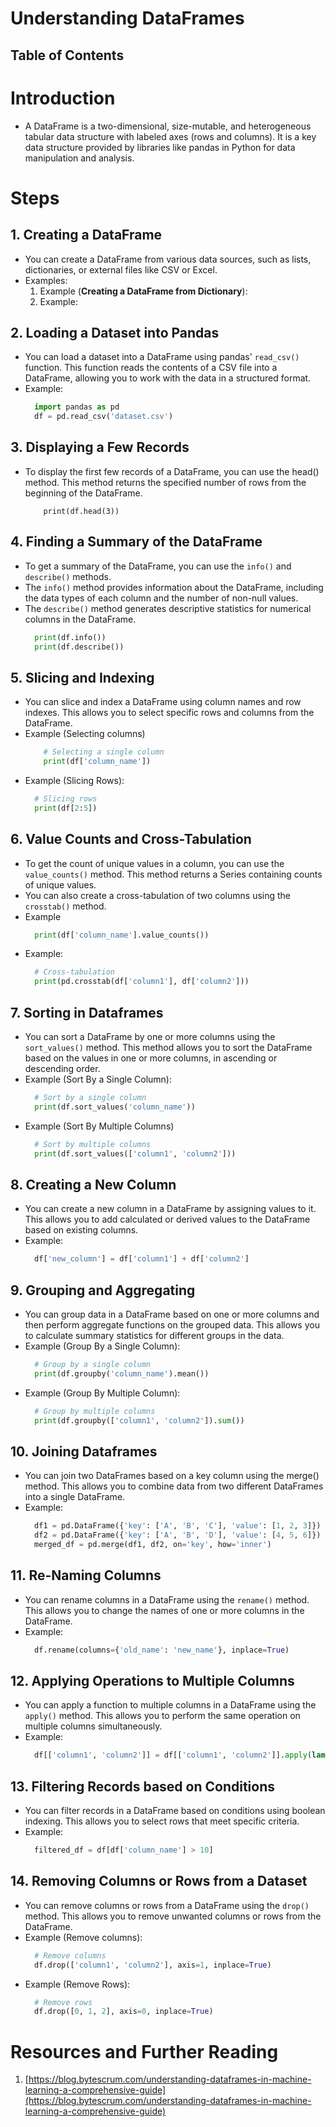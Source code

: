 # Understanding DataFrames

## Table of Contents

# Introduction

- A DataFrame is a two-dimensional, size-mutable, and heterogeneous tabular data structure with labeled axes (rows and columns). It is a key data structure provided by libraries like pandas in Python for data manipulation and analysis.

# Steps

## 1. Creating a DataFrame

- You can create a DataFrame from various data sources, such as lists, dictionaries, or external files like CSV or Excel.
- Examples:
  1. Example (**Creating a DataFrame from Dictionary**):
  2. Example:

## 2. Loading a Dataset into Pandas

- You can load a dataset into a DataFrame using pandas' `read_csv()` function. This function reads the contents of a CSV file into a DataFrame, allowing you to work with the data in a structured format.
- Example:
  ```py
    import pandas as pd
    df = pd.read_csv('dataset.csv')
  ```

## 3. Displaying a Few Records

- To display the first few records of a DataFrame, you can use the head() method. This method returns the specified number of rows from the beginning of the DataFrame.
  ```python#
      print(df.head(3))
  ```

## 4. Finding a Summary of the DataFrame

- To get a summary of the DataFrame, you can use the `info()` and `describe()` methods.
- The `info()` method provides information about the DataFrame, including the data types of each column and the number of non-null values.
- The `describe()` method generates descriptive statistics for numerical columns in the DataFrame.
  ```py
    print(df.info())
    print(df.describe())
  ```

## 5. Slicing and Indexing

- You can slice and index a DataFrame using column names and row indexes. This allows you to select specific rows and columns from the DataFrame.
- Example (Selecting columns)
  ```py
      # Selecting a single column
      print(df['column_name'])
  ```
- Example (Slicing Rows):
  ```python
    # Slicing rows
    print(df[2:5])
  ```

## 6. Value Counts and Cross-Tabulation

- To get the count of unique values in a column, you can use the `value_counts()` method. This method returns a Series containing counts of unique values.
- You can also create a cross-tabulation of two columns using the `crosstab()` method.
- Example
  ```py
    print(df['column_name'].value_counts())
  ```
- Example:
  ```python
    # Cross-tabulation
    print(pd.crosstab(df['column1'], df['column2']))
  ```

## 7. Sorting in Dataframes

- You can sort a DataFrame by one or more columns using the `sort_values()` method. This method allows you to sort the DataFrame based on the values in one or more columns, in ascending or descending order.
- Example (Sort By a Single Column):
  ```py
    # Sort by a single column
    print(df.sort_values('column_name'))
  ```
- Example (Sort By Multiple Columns)
  ```python
    # Sort by multiple columns
    print(df.sort_values(['column1', 'column2']))
  ```

## 8. Creating a New Column

- You can create a new column in a DataFrame by assigning values to it. This allows you to add calculated or derived values to the DataFrame based on existing columns.
- Example:
  ```py
    df['new_column'] = df['column1'] + df['column2']
  ```

## 9. Grouping and Aggregating

- You can group data in a DataFrame based on one or more columns and then perform aggregate functions on the grouped data. This allows you to calculate summary statistics for different groups in the data.
- Example (Group By a Single Column):
  ```python
    # Group by a single column
    print(df.groupby('column_name').mean())
  ```
- Example (Group By Multiple Column):
  ```python
    # Group by multiple columns
    print(df.groupby(['column1', 'column2']).sum())
  ```

## 10. Joining Dataframes

- You can join two DataFrames based on a key column using the merge() method. This allows you to combine data from two different DataFrames into a single DataFrame.
- Example:
  ```python
    df1 = pd.DataFrame({'key': ['A', 'B', 'C'], 'value': [1, 2, 3]})
    df2 = pd.DataFrame({'key': ['A', 'B', 'D'], 'value': [4, 5, 6]})
    merged_df = pd.merge(df1, df2, on='key', how='inner')
  ```

## 11. Re-Naming Columns

- You can rename columns in a DataFrame using the `rename()` method. This allows you to change the names of one or more columns in the DataFrame.
- Example:
  ```py
    df.rename(columns={'old_name': 'new_name'}, inplace=True)
  ```

## 12. Applying Operations to Multiple Columns

- You can apply a function to multiple columns in a DataFrame using the `apply()` method. This allows you to perform the same operation on multiple columns simultaneously.
- Example:
  ```py
    df[['column1', 'column2']] = df[['column1', 'column2']].apply(lambda x: x * 2)
  ```

## 13. Filtering Records based on Conditions

- You can filter records in a DataFrame based on conditions using boolean indexing. This allows you to select rows that meet specific criteria.
- Example:
  ```py
    filtered_df = df[df['column_name'] > 10]
  ```

## 14. Removing Columns or Rows from a Dataset

- You can remove columns or rows from a DataFrame using the `drop()` method. This allows you to remove unwanted columns or rows from the DataFrame.
- Example (Remove columns):
  ```py
    # Remove columns
    df.drop(['column1', 'column2'], axis=1, inplace=True)
  ```
- Example (Remove Rows):
  ```py
    # Remove rows
    df.drop([0, 1, 2], axis=0, inplace=True)
  ```

# Resources and Further Reading
1. [https://blog.bytescrum.com/understanding-dataframes-in-machine-learning-a-comprehensive-guide](https://blog.bytescrum.com/understanding-dataframes-in-machine-learning-a-comprehensive-guide)